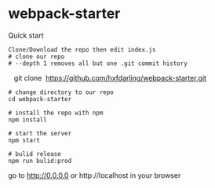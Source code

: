 # webpack-starter


Quick start

    Clone/Download the repo then edit index.js
    # clone our repo
    # --depth 1 removes all but one .git commit history
    git clone  https://github.com/hxfdarling/webpack-starter.git

    # change directory to our repo
    cd webpack-starter

    # install the repo with npm
    npm install

    # start the server
    npm start

    # bulid release
    npm run bulid:prod


go to http://0.0.0.0 or http://localhost in your browser
